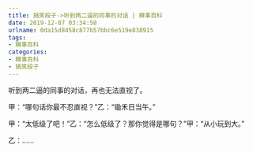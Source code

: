 ```yaml
---
title: 搞笑段子->听到两二逼的同事的对话 | 糗事百科
date: 2019-12-07 03:34:58
urlname: 0da15d8458c877b57bbc6e519e838915
tags: 
- 糗事百科
categories:
- 糗事百科
- 搞笑段子
---
```

听到两二逼的同事的对话，再也无法直视了。

甲：“哪句话你最不忍直视？”乙：“锄禾日当午。”

甲：“太低级了吧！”乙：“怎么低级了？那你觉得是哪句？”甲：“从小玩到大。”

乙：……


